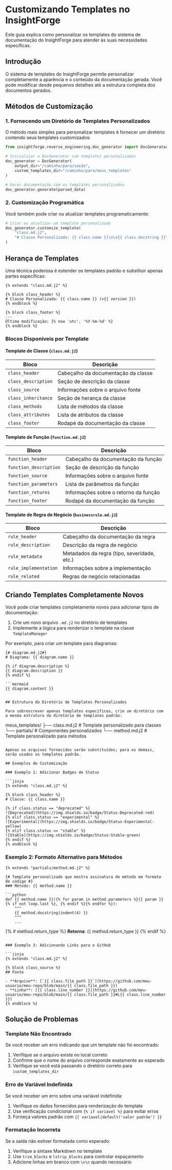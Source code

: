 # Customizando Templates no InsightForge

Este guia explica como personalizar os templates do sistema de documentação do InsightForge para atender às suas necessidades específicas.

## Introdução

O sistema de templates do InsightForge permite personalizar completamente a aparência e o conteúdo da documentação gerada. Você pode modificar desde pequenos detalhes até a estrutura completa dos documentos gerados.

## Métodos de Customização

### 1. Fornecendo um Diretório de Templates Personalizados

O método mais simples para personalizar templates é fornecer um diretório contendo seus templates customizados:

```python
from insightforge.reverse_engineering.doc_generator import DocGenerator

# Inicializar o DocGenerator com templates personalizados
doc_generator = DocGenerator(
    output_dir="/caminho/para/saida",
    custom_templates_dir="/caminho/para/meus_templates"
)

# Gerar documentação com os templates personalizados
doc_generator.generate(parsed_data)
```

### 2. Customização Programática

Você também pode criar ou atualizar templates programaticamente:

```python
# Criar ou atualizar um template personalizado
doc_generator.customize_template(
    "class.md.j2",
    "# Classe Personalizada: {{ class.name }}\n\n{{ class.docstring }}"
)
```

## Herança de Templates

Uma técnica poderosa é estender os templates padrão e substituir apenas partes específicas:

```jinja
{% extends "class.md.j2" %}

{% block class_header %}
# Classe Personalizada: {{ class.name }} (v{{ version }})
{% endblock %}

{% block class_footer %}
---
Última modificação: {% now 'utc', '%Y-%m-%d' %}
{% endblock %}
```

### Blocos Disponíveis por Template

#### Template de Classe (`class.md.j2`)

| Bloco | Descrição |
|-------|-----------|
| `class_header` | Cabeçalho da documentação da classe |
| `class_description` | Seção de descrição da classe |
| `class_source` | Informações sobre o arquivo fonte |
| `class_inheritance` | Seção de herança da classe |
| `class_methods` | Lista de métodos da classe |
| `class_attributes` | Lista de atributos da classe |
| `class_footer` | Rodapé da documentação da classe |

#### Template de Função (`function.md.j2`)

| Bloco | Descrição |
|-------|-----------|
| `function_header` | Cabeçalho da documentação da função |
| `function_description` | Seção de descrição da função |
| `function_source` | Informações sobre o arquivo fonte |
| `function_parameters` | Lista de parâmetros da função |
| `function_returns` | Informações sobre o retorno da função |
| `function_footer` | Rodapé da documentação da função |

#### Template de Regra de Negócio (`businessrule.md.j2`)

| Bloco | Descrição |
|-------|-----------|
| `rule_header` | Cabeçalho da documentação da regra |
| `rule_description` | Descrição da regra de negócio |
| `rule_metadata` | Metadados da regra (tipo, severidade, etc.) |
| `rule_implementation` | Informações sobre a implementação |
| `rule_related` | Regras de negócio relacionadas |

## Criando Templates Completamente Novos

Você pode criar templates completamente novos para adicionar tipos de documentação:

1. Crie um novo arquivo `.md.j2` no diretório de templates
2. Implemente a lógica para renderizar o template na classe `TemplateManager`

Por exemplo, para criar um template para diagramas:

```jinja
{# diagram.md.j2#}
# Diagrama: {{ diagram.name }}

{% if diagram.description %}
{{ diagram.description }}
{% endif %}

```mermaid
{{ diagram.content }}
```
```

## Estrutura do Diretório de Templates Personalizados

Para sobrescrever apenas templates específicos, crie um diretório com a mesma estrutura do diretório de templates padrão:

```
meus_templates/
├── class.md.j2             # Template personalizado para classes
└── partials/               # Componentes personalizados
    └── method.md.j2        # Template personalizado para métodos
```

Apenas os arquivos fornecidos serão substituídos; para os demais, serão usados os templates padrão.

## Exemplos de Customização

### Exemplo 1: Adicionar Badges de Status

```jinja
{% extends "class.md.j2" %}

{% block class_header %}
# Classe: {{ class.name }}

{% if class.status == "deprecated" %}
![Deprecated](https://img.shields.io/badge/Status-Deprecated-red)
{% elif class.status == "experimental" %}
![Experimental](https://img.shields.io/badge/Status-Experimental-yellow)
{% elif class.status == "stable" %}
![Stable](https://img.shields.io/badge/Status-Stable-green)
{% endif %}
{% endblock %}
```

### Exemplo 2: Formato Alternativo para Métodos

```jinja
{% extends "partials/method.md.j2" %}

{# Template personalizado que mostra assinatura de método em formato de código #}
### Método: {{ method.name }}

```python
def {{ method.name }}({% for param in method.parameters %}{{ param }}{% if not loop.last %}, {% endif %}{% endfor %}):
    """
    {{ method.docstring|indent(4) }}
    """
    ...
```

{% if method.return_type %}
**Retorna**: {{ method.return_type }}
{% endif %}
```

### Exemplo 3: Adicionando Links para o GitHub

```jinja
{% extends "class.md.j2" %}

{% block class_source %}
## Fonte

- **Arquivo**: [`{{ class.file_path }}`](https://github.com/meu-usuario/meu-repo/blob/main/{{ class.file_path }})
- **Linha**: [{{ class.line_number }}](https://github.com/meu-usuario/meu-repo/blob/main/{{ class.file_path }}#L{{ class.line_number }})
{% endblock %}
```

## Solução de Problemas

### Template Não Encontrado

Se você receber um erro indicando que um template não foi encontrado:

1. Verifique se o arquivo existe no local correto
2. Confirme que o nome do arquivo corresponde exatamente ao esperado
3. Verifique se você está passando o diretório correto para `custom_templates_dir`

### Erro de Variável Indefinida

Se você receber um erro sobre uma variável indefinida:

1. Verifique os dados fornecidos para renderização do template
2. Use verificação condicional com `{% if variavel %}` para evitar erros
3. Forneça valores padrão com `{{ variavel|default('valor padrão') }}`

### Formatação Incorreta

Se a saída não estiver formatada como esperado:

1. Verifique a sintaxe Markdown no template
2. Use `trim_blocks` e `lstrip_blocks` para controlar espaçamento
3. Adicione linhas em branco com `\n\n` quando necessário